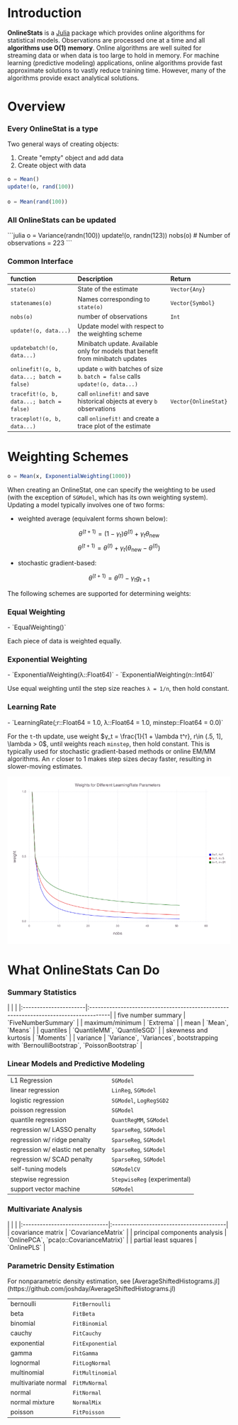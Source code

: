 # Introduction

**OnlineStats** is a [Julia](http://julialang.org) package which provides online algorithms for statistical models.  Observations are processed one at a time and all **algorithms use O(1) memory**.  Online algorithms are well suited for streaming data or when data is too large to hold in memory.  For machine learning (predictive modeling) applications, online algorithms provide fast approximate solutions to vastly reduce training time.  However, many of the algorithms provide exact analytical solutions.

# Overview

<h3>Every OnlineStat is a type</h3>

Two general ways of creating objects:    

1. Create "empty" object and add data
1. Create object with data

```julia
o = Mean()
update!(o, rand(100))

o = Mean(rand(100))
```

<h3>All OnlineStats can be updated</h3>
```julia
o = Variance(randn(100))
update!(o, randn(123))
nobs(o)  # Number of observations = 223
```


<h3>Common Interface</h3>


| function                                   | Description                                                                        | Return               |
|:-------------------------------------------|:-----------------------------------------------------------------------------------|:---------------------|
| `state(o)`                                 | State of the estimate                                                              | `Vector{Any}`        |
| `statenames(o)`                            | Names corresponding to `state(o)`                                                  | `Vector{Symbol}`     |
| `nobs(o)`                                  | number of observations                                                             | `Int`                |
| `update!(o, data...)`                      | Update model with respect to the weighting scheme                                  |                      |
| `updatebatch!(o, data...)`                 | Minibatch update.  Available only for models that benefit from minibatch updates   |                      |
| `onlinefit!(o, b, data...; batch = false)` | update `o` with batches of size `b`.  `batch = false`  calls `update!(o, data...)` |                      |
| `tracefit!(o, b, data...; batch = false)`  | call `onlinefit!` and save historical objects at every `b` observations            | `Vector{OnlineStat}` |
| `traceplot!(o, b, data...)`                | call `onlinefit!` and create a trace plot of the estimate                          |                      |


# Weighting Schemes
```julia
o = Mean(x, ExponentialWeighting(1000))
```

When creating an OnlineStat, one can specify the weighting to be used (with the exception of `SGModel`, which has its own weighting system).  Updating a model typically involves one of two forms:

- weighted average (equivalent forms shown below):

$$\theta^{(t+1)} = (1 - \gamma_t)\theta^{(t)} + \gamma_t \theta_{\text{new}}$$
$$\theta^{(t+1)} = \theta^{(t)} + \gamma_t(\theta_{\text{new}} - \theta^{(t)})$$

- stochastic gradient-based:  

$$\theta^{(t+1)} = \theta^{(t)} - \gamma_t g_{t+1}$$

The following schemes are supported for determining weights:

<h3>Equal Weighting</h3>
- `EqualWeighting()`

Each piece of data is weighted equally.

<h3>Exponential Weighting</h3>
- `ExponentialWeighting(λ::Float64)`
- `ExponentialWeighting(n::Int64)`

Use equal weighting until the step size reaches `λ = 1/n`, then hold constant.

<h3>Learning Rate</h3>
- `LearningRate(;r::Float64 = 1.0, λ::Float64 = 1.0, minstep::Float64 = 0.0)`

For the `t`-th update, use weight $γ_t = \frac{1}{1 + \lambda t^r}, r\in (.5, 1], \lambda > 0$, until weights reach `minstep`, then hold constant.  This is typically used for stochastic gradient-based methods or online EM/MM algorithms.  An `r` closer to 1 makes step sizes decay faster, resulting in slower-moving estimates.


![](images/learningrate_rs.png)

# What OnlineStats Can Do

<h3> Summary Statistics </h3>
|                       |                                                                                      |
|:----------------------|:-------------------------------------------------------------------------------------|
| five number summary   | `FiveNumberSummary`                                                                  |
| maximum/minimum       | `Extrema`                                                                            |
| mean                  | `Mean`, `Means`                                                                      |
| quantiles             | `QuantileMM`, `QuantileSGD`                                                          |
| skewness and kurtosis | `Moments`                                                                            |
| variance              | `Variance`, `Variances`, bootstrapping with `BernoulliBootstrap`, `PoissonBootstrap` |


<h3> Linear Models and Predictive Modeling </h3>

|                                   |                              |
|:----------------------------------|:-----------------------------|
| L1 Regression                     | `SGModel`                    |
| linear regression                 | `LinReg`, `SGModel`          |
| logistic regression               | `SGModel`, `LogRegSGD2`      |
| poisson regression                | `SGModel`                    |
| quantile regression               | `QuantRegMM`, `SGModel`      |
| regression w/ LASSO penalty       | `SparseReg`, `SGModel`       |
| regression w/ ridge penalty       | `SparseReg`, `SGModel`       |
| regression w/ elastic net penalty | `SparseReg`, `SGModel`       |
| regression w/ SCAD penalty        | `SparseReg`, `SGModel`       |
| self-tuning models                | `SGModelCV`                  |
| stepwise regression               | `StepwiseReg` (experimental) |
| support vector machine            | `SGModel`                    |


<h3> Multivariate Analysis </h3>
|                               |                                         |
|:------------------------------|:----------------------------------------|
| covariance matrix             | `CovarianceMatrix`                      |
| principal components analysis | `OnlinePCA`, `pca(o::CovarianceMatrix)` |
| partial least squares         | `OnlinePLS`                             |


<h3> Parametric Density Estimation </h3>
For nonparametric density estimation, see [AverageShiftedHistograms.jl](https://github.com/joshday/AverageShiftedHistograms.jl)

|                     |                  |
|:--------------------|:-----------------|
| bernoulli           | `FitBernoulli`   |
| beta                | `FitBeta`        |
| binomial            | `FitBinomial`    |
| cauchy              | `FitCauchy`      |
| exponential         | `FitExponential` |
| gamma               | `FitGamma`       |
| lognormal           | `FitLogNormal`   |
| multinomial         | `FitMultinomial` |
| multivariate normal | `FitMvNormal`    |
| normal              | `FitNormal`      |
| normal mixture      | `NormalMix`      |
| poisson             | `FitPoisson`     |
